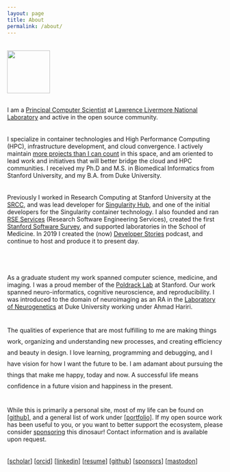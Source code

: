 ```yaml
---
layout: page
title: About
permalink: /about/
---
```


<style>
p {
  padding-bottom:20px !important;
}
</style>

<div style="margin-bottom:50px;padding-top:20px; width:100px; text-wrap:none;">
    <img src="/assets/images/avatar-highres.png" width="100px" style="float:right; margin-bottom:30px"><br>
</div>

<p style="padding-top:40px;">I am a <a href="https://www.linkedin.com/in/vsochat/" target="_blank">Principal Computer Scientist</a> at <a href="https://www.llnl.gov/" target="_blank">Lawrence Livermore National Laboratory</a> and active in the open source community. 

I specialize in container technologies and High Performance Computing (HPC), infrastructure development, and cloud convergence. I actively maintain <a href="https://github.com/vsoch" target="_blank">more projects than I can count</a> in this space, and am oriented to lead work and initiatives that will better bridge the cloud and HPC communities. I received my Ph.D and M.S. in Biomedical Informatics from Stanford University, and my  B.A. from Duke University.

Previously I worked in Research Computing at Stanford University at the
<a href="https://srcc.stanford.edu/" target="_blank">SRCC</a>, and was lead developer for
<a href="https://journals.plos.org/plosone/article?id=10.1371/journal.pone.0188511" target="_blank">Singularity Hub</a>, and one of the initial developers for the Singularity container technology. I also founded and ran <a href="https://uit.stanford.edu/research-software-engineering-services" target="_blank">RSE Services</a> (Research Software Engineering Services), 
created the first <a href="https://stanford-rc.github.io/stanford-software-survey/" target="_blank">Stanford Software Survey</a>, 
and supported laboratories in the School of Medicine. In 2019 I created the (now) <a href="https://rseng.github.io/devstories" target="_blank">Developer Stories</a> podcast, and continue to host and produce it to present day.</p>

<p>As a graduate student my work spanned computer science, medicine, and imaging. I was a proud member of the <a href="https://poldracklab.stanford.edu" target="_blank">Poldrack Lab</a> at Stanford. Our work spanned neuro-informatics, cognitive neuroscience, and reproducibility. I was introduced to the domain of neuroimaging as an RA in the <a href="http://www.haririlab.com" target="_blank">Laboratory of Neurogenetics</a> at Duke University working under Ahmad Hariri.</p>

<p style="line-height:26px">The qualities of experience that are most fulfilling to me are making things work, organizing and understanding new processes, and creating efficiency and beauty in design. I love learning, programming and debugging, and I have vision for how I want the future to be. I am adamant about pursuing the things that make me happy, today and now. A successful life means confidence in a future vision and happiness in the present.</p>

<p>While this is primarily a personal site, most of my life can be found on <a href="https://www.github.com/vsoch" target="_blank">[github]</a>, and a general list of work under <a href="/work">[portfolio]</a>. If my open source work has been useful to you, or you want to better support the ecosystem, please consider <a href="https://github.com/users/vsoch/sponsorship" target="_blank">sponsoring</a> this dinosaur! Contact information and is available upon request.</p>

[<a href="https://scholar.google.com/citations?user=RTF50S4AAAAJ&amp;hl=en" target="_blank" class='no-after'>scholar</a>] [<a class='no-after' href="http://orcid.org/0000-0002-4387-3819" target="_blank">orcid</a>] [<a class='no-after' href="https://www.linkedin.com/in/vsochat/" target="_blank">linkedin</a>] [<a href="/assets/vsochat-cv.pdf" class='no-after' target="_blank">resume</a>] [<a href="https://www.github.com/vsoch" class='no-after' target="_blank">github</a>] [<a href="https://github.com/users/vsoch/sponsorship" target="_blank" class='no-after'>sponsors</a>] [<a rel="me" target="_blank" class='no-after' href="https://mastodon.social/@vsoch">mastodon</a>]


